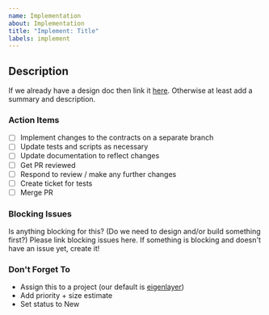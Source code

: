 ```yaml
---
name: Implementation
about: Implementation
title: "Implement: Title"
labels: implement
---
```


## Description

If we already have a design doc then link it [here]().
Otherwise at least add a summary and description.

### Action Items

- [ ] Implement changes to the contracts on a separate branch
- [ ] Update tests and scripts as necessary
- [ ] Update documentation to reflect changes
- [ ] Get PR reviewed
- [ ] Respond to review / make any further changes
- [ ] Create ticket for tests
- [ ] Merge PR

### Blocking Issues

Is anything blocking for this? (Do we need to design and/or build something first?)
Please link blocking issues here. If something is blocking and doesn't have an issue yet, create it!

### Don't Forget To

- Assign this to a project (our default is [eigenlayer](https://github.com/orgs/Layr-Labs/projects/3/))
- Add priority + size estimate
- Set status to New
